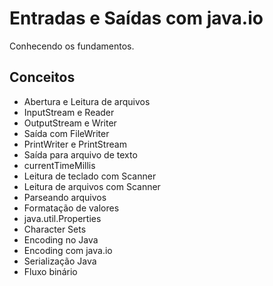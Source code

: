 # Entradas e Saídas com java.io
Conhecendo os fundamentos. 

## Conceitos
* Abertura e Leitura de arquivos
* InputStream e Reader
* OutputStream e Writer
* Saída com FileWriter
* PrintWriter e PrintStream
* Saída para arquivo de texto
* currentTimeMillis
* Leitura de teclado com Scanner
* Leitura de arquivos com Scanner
* Parseando arquivos
* Formatação de valores
* java.util.Properties
* Character Sets
* Encoding no Java
* Encoding com java.io
* Serialização Java
* Fluxo binário
